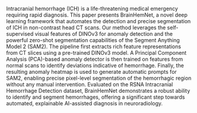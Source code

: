 Intracranial hemorrhage (ICH) is a life-threatening medical emergency requiring rapid diagnosis. This paper presents BrainHemNet, a novel deep learning framework that automates the detection and precise segmentation of ICH in non-contrast head CT scans. Our method leverages the self-supervised visual features of DINOv3 for anomaly detection and the powerful zero-shot segmentation capabilities of the Segment Anything Model 2 (SAM2). The pipeline first extracts rich feature representations from CT slices using a pre-trained DINOv3 model. A Principal Component Analysis (PCA)-based anomaly detector is then trained on features from normal scans to identify deviations indicative of hemorrhage. Finally, the resulting anomaly heatmap is used to generate automatic prompts for SAM2, enabling precise pixel-level segmentation of the hemorrhagic region without any manual intervention. Evaluated on the RSNA Intracranial Hemorrhage Detection dataset, BrainHemNet demonstrates a robust ability to identify and segment hemorrhages, offering a significant step towards automated, explainable AI-assisted diagnosis in neuroradiology.
